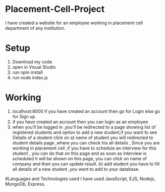 # Placement-Cell-Project

I have created a website for an employee working in placement cell department of any institution.
# Setup
1. Download my code 
2. open in Visual Studio
3. run npm install
4. run node index.js

# Working

1. localhost:8000 
if you have created an account then go for Login else go for Sign up
2. if you have created an account then you can login as an employee 
3. when you'll be logged in ,you'll be redirected to a page showing list of registered students
and option to add a new student,if you want to see Details of a student click on 
a) name of student
    you will redirected to student details page ,where you can check his all details , Since you are working in placement cell ,if you have to schedule
    an interview for this student , you can do that on this page and as soon as interview is scheduled it will be shown on this page, you can click on 
    name of company and then you can update result.
b) add student
   you have to fill all details of a new student ,you want to add to your database.
   
#Languages and Technologies used
I have used JavaScript, EJS, Nodejs, MongoDb, Express.



